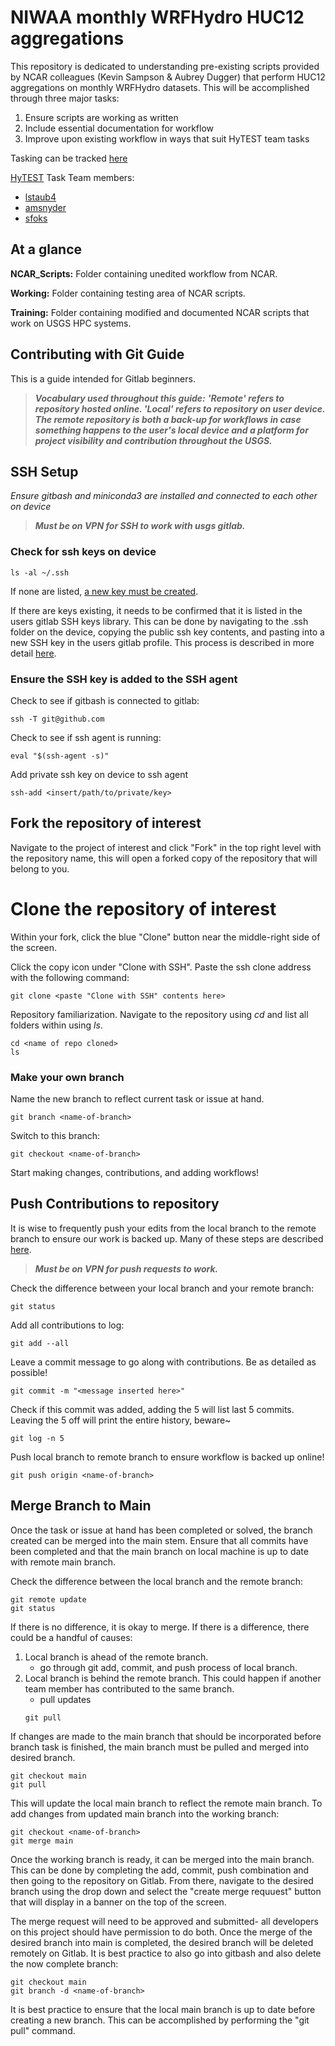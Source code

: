 # NIWAA monthly WRFHydro HUC12 aggregations 

This repository is dedicated to understanding pre-existing scripts provided by NCAR colleagues (Kevin Sampson & Aubrey Dugger) that perform HUC12 aggregations on monthly WRFHydro datasets. This will be accomplished through three major tasks: 

1. Ensure scripts are working as written
2. Include essential documentation for workflow
3. Improve upon existing workflow in ways that suit HyTEST team tasks

Tasking can be tracked [here](https://github.com/hytest-org/hytest_internal/issues/47#issue-2468332257)

[HyTEST](https://github.com/hytest-org) Task Team members: 
- [lstaub4](https://github.com/lstaub4)
- [amsnyder](https://github.com/amsnyder)
- [sfoks](https://github.com/sfoks)

## At a glance
**NCAR_Scripts:** Folder containing unedited workflow from NCAR.

**Working:** Folder containing testing area of NCAR scripts.

**Training:** Folder containing modified and documented NCAR scripts that work on USGS HPC systems.

## Contributing with Git Guide

This is a guide intended for Gitlab beginners. 

> ***Vocabulary used throughout this guide:***
> ***'Remote' refers to repository hosted online. 'Local' refers to repository on user device. The remote repository is both a back-up for workflows in case something happens to the user's local device and a platform for project visibility and contribution throughout the USGS.***

## SSH Setup 
*Ensure gitbash and miniconda3 are installed and connected to each other on device* 

> ***Must be on VPN for SSH to work with usgs gitlab.***

### Check for ssh keys on device
```
ls -al ~/.ssh
```
If none are listed, [a new key must be created](https://docs.github.com/en/authentication/connecting-to-github-with-ssh/adding-a-new-ssh-key-to-your-github-account).

If there are keys existing, it needs to be confirmed that it is listed in the users gitlab SSH keys library. This can be done by navigating to the .ssh folder on the device, copying the public ssh key contents, and pasting into a new SSH key in the users gitlab profile. This process is described in more detail [here](https://phoenixnap.com/kb/git-clone-ssh).

### Ensure the SSH key is added to the SSH agent
Check to see if gitbash is connected to gitlab: 
```
ssh -T git@github.com
```
Check to see if ssh agent is running:
```
eval "$(ssh-agent -s)"
```
Add private ssh key on device to ssh agent
```
ssh-add <insert/path/to/private/key>
```

## Fork the repository of interest

Navigate to the project of interest and click "Fork" in the top right level with the repository name, this will open a forked copy of the repository that will belong to you.

# Clone the repository of interest
Within your fork, click the blue "Clone" button near the middle-right side of the screen. 

Click the copy icon under "Clone with SSH". Paste the ssh clone address with the following command: 
```
git clone <paste "Clone with SSH" contents here>
```
Repository familiarization. Navigate to the repository using *cd* and list all folders within using *ls*.
```
cd <name of repo cloned>
ls
```

### Make your own branch 
Name the new branch to reflect current task or issue at hand. 
```
git branch <name-of-branch>
```
Switch to this branch: 
```
git checkout <name-of-branch>
```

Start making changes, contributions, and adding workflows! 

## Push Contributions to repository
It is wise to frequently push your edits from the local branch to the remote branch to ensure our work is backed up. Many of these steps are described [here](https://www.earthdatascience.org/workshops/intro-version-control-git/basic-git-commands/). 


> ***Must be on VPN for push requests to work.***

Check the difference between your local branch and your remote branch: 
```
git status
```
Add all contributions to log:
```
git add --all
```
Leave a commit message to go along with contributions. Be as detailed as possible!
```
git commit -m "<message inserted here>" 
```
Check if this commit was added, adding the 5 will list last 5 commits. Leaving the 5 off will print the entire history, beware~
```
git log -n 5
```

Push local branch to remote branch to ensure workflow is backed up online!
```
git push origin <name-of-branch>
```

## Merge Branch to Main
Once the task or issue at hand has been completed or solved, the branch created can be merged into the main stem. Ensure that all commits have been completed and that the main branch on local machine is up to date with remote main branch. 

Check the difference between the local branch and the remote branch: 
```
git remote update
git status
```
If there is no difference, it is okay to merge. If there is a difference, there could be a handful of causes: 
1. Local branch is ahead of the remote branch.
    - go through git add, commit, and push process of local branch. 
2. Local branch is behind the remote branch. This could happen if another team member has contributed to the same branch. 
    - pull updates
    ```
    git pull  
    ```
If changes are made to the main branch that should be incorporated before branch task is finished, the main branch must be pulled and merged into desired branch. 
```
git checkout main 
git pull
```
This will update the local main branch to reflect the remote main branch. To add changes from updated main branch into the working branch: 
```
git checkout <name-of-branch>
git merge main
```

Once the working branch is ready, it can be merged into the main branch. This can be done by completing the add, commit, push combination and then going to the repository on Gitlab. From there, navigate to the desired branch using the drop down and select the "create merge requuest" button that will display in a banner on the top of the screen. 

The merge request will need to be approved and submitted- all developers on this project should have permission to do both. Once the merge of the desired branch into main is completed, the desired branch will be deleted remotely on Gitlab. It is best practice to also go into gitbash and also delete the now complete branch:
```
git checkout main
git branch -d <name-of-branch>
```

It is best practice to ensure that the local main branch is up to date before creating a new branch. This can be accomplished by performing the "git pull" command. 
